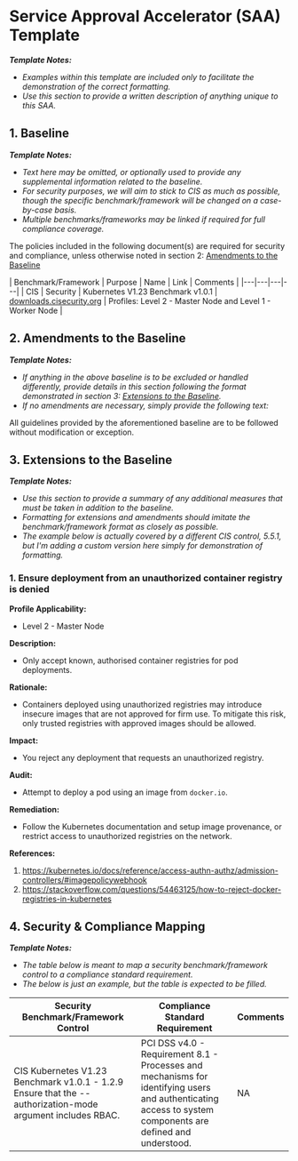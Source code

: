 # Service Approval Accelerator (SAA) Template

_**Template Notes:**_

- _Examples within this template are included only to facilitate the demonstration of the correct formatting._
- _Use this section to provide a written description of anything unique to this SAA._

## 1. Baseline

_**Template Notes:**_

- _Text here may be omitted, or optionally used to provide any supplemental information related to the baseline._
- _For security purposes, we will aim to stick to CIS as much as possible, though the specific benchmark/framework will be changed on a case-by-case basis._
- _Multiple benchmarks/frameworks may be linked if required for full compliance coverage._

The policies included in the following document(s) are required for security and compliance,
unless otherwise noted in section 2: [Amendments to the Baseline](#2-amendments-to-the-baseline)

| Benchmark/Framework | Purpose | Name | Link | Comments |
|---|---|---|---|
| CIS      | Security | Kubernetes V1.23 Benchmark v1.0.1 | [downloads.cisecurity.org](https://downloads.cisecurity.org/#/) | Profiles: Level 2 - Master Node and Level 1 - Worker Node  |

## 2. Amendments to the Baseline

_**Template Notes:**_

- _If anything in the above baseline is to be excluded or handled differently, provide details in this section_
_following the format demonstrated in section 3: [Extensions to the Baseline](#3-extensions-to-the-baseline)._
- _If no amendments are necessary, simply provide the following text:_

All guidelines provided by the aforementioned baseline are to be followed without modification or exception.

## 3. Extensions to the Baseline

_**Template Notes:**_

- _Use this section to provide a summary of any additional measures that must be taken in addition to the baseline._
- _Formatting for extensions and amendments should imitate the benchmark/framework format as closely as possible._
- _The example below is actually covered by a different CIS control, 5.5.1,_
_but I'm adding a custom version here simply for demonstration of formatting._

### 1. Ensure deployment from an unauthorized container registry is denied

**Profile Applicability:**
- Level 2 - Master Node

**Description:**

- Only accept known, authorised container registries for pod deployments.

**Rationale:**

- Containers deployed using unauthorized registries may introduce insecure images that are not approved for firm use.
To mitigate this risk, only trusted registries with approved images should be allowed.

**Impact:**

- You reject any deployment that requests an unauthorized registry.

**Audit:**

- Attempt to deploy a pod using an image from `docker.io`.

**Remediation:**

- Follow the Kubernetes documentation and setup image provenance, or restrict access to unauthorized registries on the network.

**References:**
  1. https://kubernetes.io/docs/reference/access-authn-authz/admission-controllers/#imagepolicywebhook
  1. https://stackoverflow.com/questions/54463125/how-to-reject-docker-registries-in-kubernetes

## 4. Security & Compliance Mapping

_**Template Notes:**_

- _The table below is meant to map a security benchmark/framework control to a compliance standard requirement._
- _The below is just an example, but the table is expected to be filled._

| Security Benchmark/Framework Control | Compliance Standard Requirement | Comments |
|---|---|---|
| CIS Kubernetes V1.23 Benchmark v1.0.1 - 1.2.9 Ensure that the --authorization-mode argument includes RBAC. | PCI DSS v4.0 - Requirement 8.1 - Processes and mechanisms for identifying users and authenticating access to system components are defined and understood. | NA |
